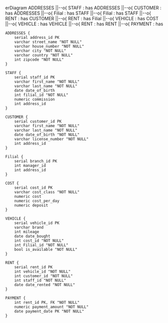 erDiagram
    ADDRESSES ||--o{ STAFF : has
    ADDRESSES ||--o{ CUSTOMER : has
    ADDRESSES ||--o{ Filial : has
    STAFF ||--o{ Filial : has
    STAFF ||--o{ RENT : has
    CUSTOMER ||--o{ RENT : has
    Filial ||--o{ VEHICLE : has
    COST ||--o{ VEHICLE : has
    VEHICLE ||--o{ RENT : has
    RENT ||--o{ PAYMENT : has

    ADDRESSES {
        serial address_id PK
        varchar street_name "NOT NULL"
        varchar house_number "NOT NULL"
        varchar city "NOT NULL"
        varchar country "NOT NULL"
        int zipcode "NOT NULL"
    }

    STAFF {
        serial staff_id PK
        varchar first_name "NOT NULL"
        varchar last_name "NOT NULL"
        date date_of_birth
        int filial_id "NOT NULL"
        numeric commission
        int address_id
    }

    CUSTOMER {
        serial customer_id PK
        varchar first_name "NOT NULL"
        varchar last_name "NOT NULL"
        date date_of_birth "NOT NULL"
        varchar license_number "NOT NULL"
        int address_id
    }

    Filial {
        serial branch_id PK
        int manager_id
        int address_id
    }

    COST {
        serial cost_id PK
        varchar cost_class "NOT NULL"
        numeric cost
        numeric cost_per_day
        numeric deposit
    }

    VEHICLE {
        serial vehicle_id PK
        varchar brand
        int mileage
        date date_bought
        int cost_id "NOT NULL"
        int Filial_id "NOT NULL"
        bool is_available "NOT NULL"
    }

    RENT {
        serial rent_id PK
        int vehicle_id "NOT NULL"
        int customer_id "NOT NULL"
        int staff_id "NOT NULL"
        date date_rented "NOT NULL"
    }

    PAYMENT {
        int rent_id PK, FK "NOT NULL"
        numeric payment_amount "NOT NULL"
        date payment_date PK "NOT NULL"
    }
